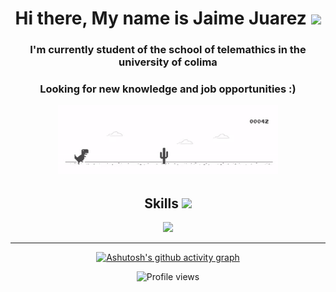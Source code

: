 <h1 align="center"> Hi there, My name is Jaime Juarez <img src = "https://raw.githubusercontent.com/MartinHeinz/MartinHeinz/master/wave.gif" width = 40px> </h1>
<h3 align="center"> I'm currently student of the school of telemathics in the university of colima</h3>
<h3 align="center"> Looking for new knowledge and job opportunities :) </h3>

   <div align="center"><div/>
<img src="https://raw.githubusercontent.com/JaimeJuarez/JaimeJuarez/main/dino.gif" data-canonical-src="https://raw.githubusercontent.com/JaimeJuarez/JaimeJuarez/main/dino.gif" width="70%" height="auto" />


<!-- ![](http://4.bp.blogspot.com/-YseUoftHKQA/VLXRjVR7e5I/AAAAAAAAN18/6pB8E_Ta8_I/s1600/juego-google-chrome-offline.gif) -->

<div align="center">

<h2> Skills <img src = "https://media2.giphy.com/media/QssGEmpkyEOhBCb7e1/giphy.gif?cid=ecf05e47a0n3gi1bfqntqmob8g9aid1oyj2wr3ds3mg700bl&rid=giphy.gif" width = 32px> </h2>

   <p align="center">
  <a href="https://skillicons.dev">
    <img src="https://skillicons.dev/icons?i=html,css,js,bootstrap,nodejs,react,mongodb,firebase,git,github,vscode" />
  </a>
  </p>
  
</div>
<hr>
<div align='center'>

   
   [![Ashutosh's github activity graph](https://github-readme-activity-graph.cyclic.app/graph?username=JaimeJuarez&bg_color=fffff0&color=708090&line=24292e&point=24292e&area=true&hide_border=true)](https://github.com/ashutosh00710/github-readme-activity-graph)

  ![Profile views](https://gpvc.arturio.dev/JaimeJuarez)  
</div>

<!--
**JaimeJuarez/JaimeJuarez** is a ✨ _special_ ✨ repository because its `README.md` (this file) appears on your GitHub profile.

Here are some ideas to get you started:

- 🔭 I’m currently working on ...
- 🌱 I’m currently learning ...
- 👯 I’m looking to collaborate on ...
- 🤔 I’m looking for help with ...
- 💬 Ask me about ...
- 📫 How to reach me: ...
- 😄 Pronouns: ...
- ⚡ Fun fact: ...
-->
